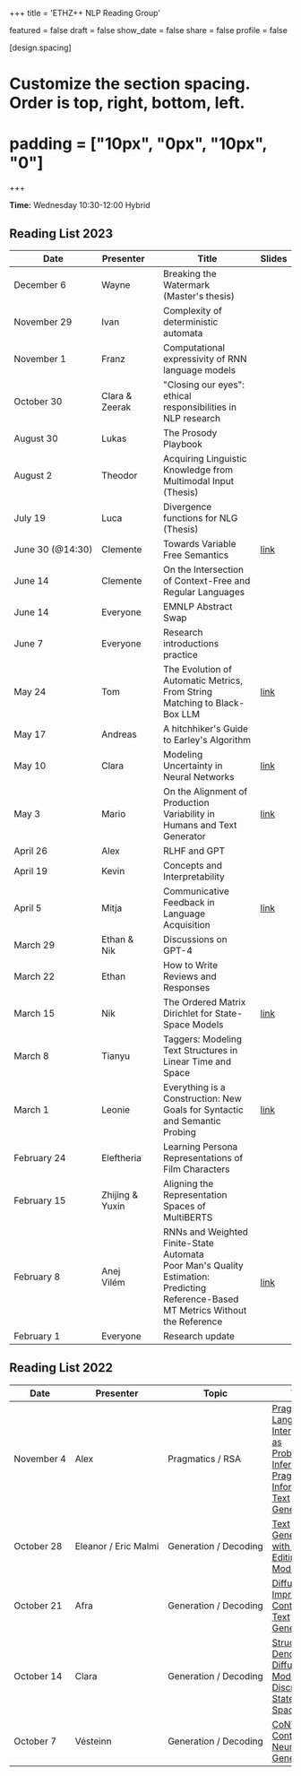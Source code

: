 
+++
title = 'ETHZ++ NLP Reading Group'

featured = false
draft = false
show_date = false
share = false
profile = false

[design.spacing]
  # Customize the section spacing. Order is top, right, bottom, left.
  # padding = ["10px", "0px", "10px", "0"]

+++

**Time:** Wednesday 10:30-12:00 Hybrid


## Reading List 2023

<style>
    table {
        width: 100%;
    }
</style>

| Date      | Presenter |  | Title | Slides |
| ----------- | ----------- | ----------- |----------- |--------- |
| <nobr> December 6 </nobr> | Wayne | | Breaking the Watermark (Master's thesis) | |
| <nobr> November 29 </nobr> | Ivan | | Complexity of deterministic automata | |
| <nobr> November 1 </nobr> | Franz | | Computational expressivity of RNN language models | |
| <nobr> October  30 </nobr> | Clara & Zeerak | | "Closing our eyes": ethical responsibilities in NLP research | |
| <nobr> August 30 </nobr> | Lukas | | The Prosody Playbook | |
| <nobr> August 2 </nobr> | Theodor | | Acquiring Linguistic Knowledge from Multimodal Input (Thesis) | |
| <nobr> July 19 </nobr> | Luca | | Divergence functions for NLG (Thesis) | |
| <nobr> June 30 (@14:30) </nobr> | Clemente | | Towards Variable Free Semantics | [link](https://www.jstor.org/stable/25001736) |
| <nobr> June 14 </nobr> | Clemente | | On the Intersection of Context-Free and Regular Languages | |
| <nobr> June 14 </nobr> | Everyone | | EMNLP Abstract Swap | |
| <nobr> June 7 </nobr> | Everyone | | Research introductions practice | |
| <nobr> May 24 </nobr> | Tom | | The Evolution of Automatic Metrics, From String Matching to Black-Box LLM | [link](/talk/kocmi-may-24-23/) |
| <nobr> May 17 </nobr> | Andreas | | A hitchhiker's Guide to Earley's Algorithm | |
| <nobr> May 10 </nobr> | Clara | | Modeling Uncertainty in Neural Networks | [link](https://arxiv.org/pdf/2107.08924.pdf )  |
| <nobr> May 3 </nobr> | Mario | | On the Alignment of Production Variability in Humans and Text Generator | [link](/talk/giulianelli-may-03-23/)  |
| <nobr> April 26 </nobr> | Alex | | RLHF and GPT |  |
| <nobr> April 19 </nobr> | Kevin | | Concepts and Interpretability |  |
| <nobr> April 5 </nobr> | Mitja | | Communicative Feedback in Language Acquisition | [link](/talk/nikolaus-apr-02-23/) |
| <nobr> March 29 </nobr> | Ethan & Nik | | Discussions on GPT-4 |  |
| <nobr> March 22 </nobr> | Ethan | | How to Write Reviews and Responses |  |
| <nobr> March 15 </nobr> | Nik | | The Ordered Matrix Dirichlet for State-Space Models | [link](https://arxiv.org/abs/2212.04130) |
| <nobr> March 8 </nobr> | Tianyu | | Taggers: Modeling Text Structures in Linear Time and Space |  |
| <nobr> March 1 </nobr> | Leonie | |  Everything is a Construction: New Goals for Syntactic and Semantic Probing | [link](/talk/weissweiler-mar-01-23/)  |
| <nobr> February 24 </nobr> | Eleftheria | |  Learning Persona Representations of Film Characters |  |
| <nobr> February 15 </nobr> | Zhijing & Yuxin | |  Aligning the Representation Spaces of MultiBERTS |  |
| <nobr> February 8 </nobr> | Anej <br> Vilém | |  RNNs and Weighted Finite-State Automata <br> Poor Man's Quality Estimation: Predicting Reference-Based MT Metrics Without the Reference | <br> [link](https://arxiv.org/abs/2301.09008) |
| <nobr> February 1 </nobr> | Everyone |   | Research update | |


## Reading List 2022

<style>
    table {
        width: 100%;
    }
</style>

| Date      | Presenter | Topic | Title | Slides |
| ----------- | ----------- | ----------- |----------- |--------- |
| <nobr> November 4 </nobr> | Alex | Pragmatics / RSA | [Pragmatic Language Interpretation as Probabilistic Inference](https://doi.org/10.1016/j.tics.2016.08.005) <br> [Pragmatically Informative Text Generation](https://arxiv.org/pdf/1904.01301.pdf) | |
| October 28 | <nobr> Eleanor / Eric Malmi </nobr> | Generation / Decoding | [Text Generation with Text-Editing Models](https://text-editing.github.io/) | |
| October 21 | Afra | Generation / Decoding | [Diffusion-LM Improves Controllable Text Generation](https://arxiv.org/pdf/2205.14217.pdf) |  |
| October 14 | Clara | Generation / Decoding | [Structured Denoising Diffusion Models in Discrete State-Spaces](https://openreview.net/forum?id=h7-XixPCAL) | |
| October 7 | Vésteinn | <nobr> Generation / Decoding </nobr> | [CoNT: Contrastive Neural Text Generation](https://arxiv.org/abs/2205.14690) |  |


